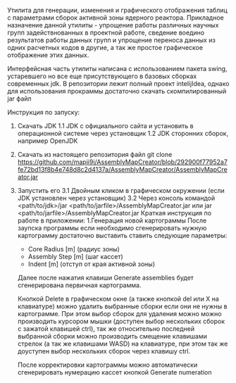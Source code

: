 Утилита для генерации, изменения и графического отображения таблиц с параметрами сборок активной зоны ядерного реактора.
Прикладное назначение данной утилиты - упрощение работы различных научных групп задействнованных в проектной работе, сведение воедино результатов 
работы данных групп и упрощение переноса данных из одних расчетных кодов в другие, а так же простое графическое отображение этих данных.

Интерфейсная часть утилиты написана с использованием пакета swing, устаревшего но все еще присутствующего в базовых сборках современных jdk.
В репозитории лежит полный проект intelijIdea, однако для использования прокраммы достаточно скачать скомпилированный jar файл

Инструкция по запуску:
1. Скачать JDK
   1.1 JDK с официального сайта и установить в операционной системе через установщик
   1.2 JDK сторонних сборок, например OpenJDK
2. Скачать из настоящего репозитория файл 
   git clone https://github.com/mapji9i/AssemblyMapCreator/blob/292900f77952a7fe72bd13f8b4e748d8c2d4137a/AssemblyMapCreator/AssemblyMapCreator.jar
3. Запустить его
   3.1 Двойным кликом в графическом окружении (если JDK установлен через установщик)
   3.2 Через консоль командой
     <path/to/jdk>/jar <path/to/jarfile>/AssemblyMapCreator.jar
     или
     jar <path/to/jarfile>/AssemblyMapCreator.jar
Краткая инструкция по работе в приложении:
   1.Генерация новой картограммы
     После заупска программы если необходимо сгенерировать нужную картограмму достаточно выставить ставить следующие параметры:
      - Core Radius [m] (радиус зоны)
      - Assembly Step [m] (шаг кассет)
      - Indent [m] (отступ от края активной зоны)
    
    Далее после нажатия клавиши Generate assemblies будет сгенерирована первичная картограмма.
    
    Кнопкой Delete в графическом окне (а также кнопкой del или X на клавиатуре) можно удалить выбранные сборки если они не нужны в картограмме.
    При этом выбор сборок для удаления можно можно производить курсором мышки (доступен выбор нескольких сборок с зажатой клавишей ctrl),
    так же относительно последней выбранной сборки можно производить смещение клавишами стрелок (а так же клавишами WASD) на клавиатуре,
    при этом так же доуступен выбор нескольких сборок через клавишу ctrl.

     После корректировки картограммы можно автоматически сгенерировать нумерацию кассет кнопкой Generate numeration 
    
